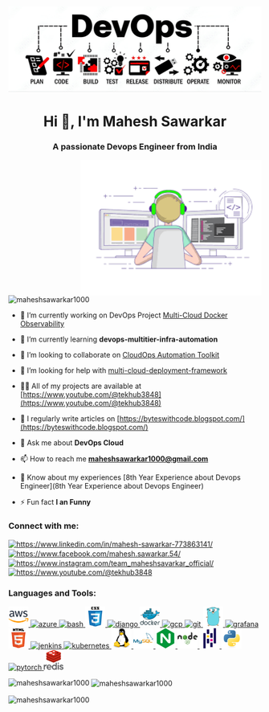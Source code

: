 ![logo](https://github.com/MaheshSawarkar1000/MaheshSawarkar1000/blob/main/WhatsApp%20Image%202025-07-09%20at%2012.17.57_6aa65388%20(1).jpg)
<h1 align="center">Hi 👋, I'm Mahesh Sawarkar</h1>
<h3 align="center">A passionate Devops Engineer from India</h3>

<img align="right" alt="coding" width="360" src="https://github.com/MaheshSawarkar1000/MaheshSawarkar1000/blob/main/developer_image_converted.png?raw=true">


<p align="left"> <img src="https://komarev.com/ghpvc/?username=maheshsawarkar1000&label=Profile%20views&color=0e75b6&style=flat" alt="maheshsawarkar1000" /> </p>

- 🔭 I’m currently working on DevOps Project [Multi-Cloud Docker Observability](https://github.com/maheshsawarkar/multi-cloud-docker-observability)

- 🌱 I’m currently learning **devops-multitier-infra-automation**

- 👯 I’m looking to collaborate on [CloudOps Automation Toolkit](https://github.com/maheshsawarkar/cloudops-automation-toolkit)

- 🤝 I’m looking for help with [multi-cloud-deployment-framework](https://github.com/maheshsawarkar/multi-cloud-deployment-framework)

- 👨‍💻 All of my projects are available at [https://www.youtube.com/@tekhub3848](https://www.youtube.com/@tekhub3848)

- 📝 I regularly write articles on [https://byteswithcode.blogspot.com/](https://byteswithcode.blogspot.com/)

- 💬 Ask me about **DevOps Cloud**

- 📫 How to reach me **maheshsawarkar1000@gmail.com**

- 📄 Know about my experiences [8th Year Experience about Devops Engineer](8th Year Experience about Devops Engineer)

- ⚡ Fun fact **I an Funny**

<h3 align="left">Connect with me:</h3>
<p align="left">
<a href="https://linkedin.com/in/https://www.linkedin.com/in/mahesh-sawarkar-773863141/" target="blank"><img align="center" src="https://raw.githubusercontent.com/rahuldkjain/github-profile-readme-generator/master/src/images/icons/Social/linked-in-alt.svg" alt="https://www.linkedin.com/in/mahesh-sawarkar-773863141/" height="30" width="40" /></a>
<a href="https://fb.com/https://www.facebook.com/mahesh.sawarkar.54/" target="blank"><img align="center" src="https://raw.githubusercontent.com/rahuldkjain/github-profile-readme-generator/master/src/images/icons/Social/facebook.svg" alt="https://www.facebook.com/mahesh.sawarkar.54/" height="30" width="40" /></a>
<a href="https://instagram.com/https://www.instagram.com/team_maheshsavarkar_official/" target="blank"><img align="center" src="https://raw.githubusercontent.com/rahuldkjain/github-profile-readme-generator/master/src/images/icons/Social/instagram.svg" alt="https://www.instagram.com/team_maheshsavarkar_official/" height="30" width="40" /></a>
<a href="https://www.youtube.com/c/https://www.youtube.com/@tekhub3848" target="blank"><img align="center" src="https://raw.githubusercontent.com/rahuldkjain/github-profile-readme-generator/master/src/images/icons/Social/youtube.svg" alt="https://www.youtube.com/@tekhub3848" height="30" width="40" /></a>
</p>

<h3 align="left">Languages and Tools:</h3>
<p align="left"> <a href="https://aws.amazon.com" target="_blank" rel="noreferrer"> <img src="https://raw.githubusercontent.com/devicons/devicon/master/icons/amazonwebservices/amazonwebservices-original-wordmark.svg" alt="aws" width="40" height="40"/> </a> <a href="https://azure.microsoft.com/en-in/" target="_blank" rel="noreferrer"> <img src="https://www.vectorlogo.zone/logos/microsoft_azure/microsoft_azure-icon.svg" alt="azure" width="40" height="40"/> </a> <a href="https://www.gnu.org/software/bash/" target="_blank" rel="noreferrer"> <img src="https://www.vectorlogo.zone/logos/gnu_bash/gnu_bash-icon.svg" alt="bash" width="40" height="40"/> </a> <a href="https://www.w3schools.com/css/" target="_blank" rel="noreferrer"> <img src="https://raw.githubusercontent.com/devicons/devicon/master/icons/css3/css3-original-wordmark.svg" alt="css3" width="40" height="40"/> </a> <a href="https://www.djangoproject.com/" target="_blank" rel="noreferrer"> <img src="https://cdn.worldvectorlogo.com/logos/django.svg" alt="django" width="40" height="40"/> </a> <a href="https://www.docker.com/" target="_blank" rel="noreferrer"> <img src="https://raw.githubusercontent.com/devicons/devicon/master/icons/docker/docker-original-wordmark.svg" alt="docker" width="40" height="40"/> </a> <a href="https://cloud.google.com" target="_blank" rel="noreferrer"> <img src="https://www.vectorlogo.zone/logos/google_cloud/google_cloud-icon.svg" alt="gcp" width="40" height="40"/> </a> <a href="https://git-scm.com/" target="_blank" rel="noreferrer"> <img src="https://www.vectorlogo.zone/logos/git-scm/git-scm-icon.svg" alt="git" width="40" height="40"/> </a> <a href="https://golang.org" target="_blank" rel="noreferrer"> <img src="https://raw.githubusercontent.com/devicons/devicon/master/icons/go/go-original.svg" alt="go" width="40" height="40"/> </a> <a href="https://grafana.com" target="_blank" rel="noreferrer"> <img src="https://www.vectorlogo.zone/logos/grafana/grafana-icon.svg" alt="grafana" width="40" height="40"/> </a> <a href="https://www.w3.org/html/" target="_blank" rel="noreferrer"> <img src="https://raw.githubusercontent.com/devicons/devicon/master/icons/html5/html5-original-wordmark.svg" alt="html5" width="40" height="40"/> </a> <a href="https://www.jenkins.io" target="_blank" rel="noreferrer"> <img src="https://www.vectorlogo.zone/logos/jenkins/jenkins-icon.svg" alt="jenkins" width="40" height="40"/> </a> <a href="https://kubernetes.io" target="_blank" rel="noreferrer"> <img src="https://www.vectorlogo.zone/logos/kubernetes/kubernetes-icon.svg" alt="kubernetes" width="40" height="40"/> </a> <a href="https://www.linux.org/" target="_blank" rel="noreferrer"> <img src="https://raw.githubusercontent.com/devicons/devicon/master/icons/linux/linux-original.svg" alt="linux" width="40" height="40"/> </a> <a href="https://www.mysql.com/" target="_blank" rel="noreferrer"> <img src="https://raw.githubusercontent.com/devicons/devicon/master/icons/mysql/mysql-original-wordmark.svg" alt="mysql" width="40" height="40"/> </a> <a href="https://www.nginx.com" target="_blank" rel="noreferrer"> <img src="https://raw.githubusercontent.com/devicons/devicon/master/icons/nginx/nginx-original.svg" alt="nginx" width="40" height="40"/> </a> <a href="https://nodejs.org" target="_blank" rel="noreferrer"> <img src="https://raw.githubusercontent.com/devicons/devicon/master/icons/nodejs/nodejs-original-wordmark.svg" alt="nodejs" width="40" height="40"/> </a> <a href="https://pandas.pydata.org/" target="_blank" rel="noreferrer"> <img src="https://raw.githubusercontent.com/devicons/devicon/2ae2a900d2f041da66e950e4d48052658d850630/icons/pandas/pandas-original.svg" alt="pandas" width="40" height="40"/> </a> <a href="https://www.python.org" target="_blank" rel="noreferrer"> <img src="https://raw.githubusercontent.com/devicons/devicon/master/icons/python/python-original.svg" alt="python" width="40" height="40"/> </a> <a href="https://pytorch.org/" target="_blank" rel="noreferrer"> <img src="https://www.vectorlogo.zone/logos/pytorch/pytorch-icon.svg" alt="pytorch" width="40" height="40"/> </a> <a href="https://redis.io" target="_blank" rel="noreferrer"> <img src="https://raw.githubusercontent.com/devicons/devicon/master/icons/redis/redis-original-wordmark.svg" alt="redis" width="40" height="40"/> </a> </p>

<p><img align="left" src="https://github-readme-stats.vercel.app/api/top-langs?username=maheshsawarkar1000&show_icons=true&locale=en&layout=compact" alt="maheshsawarkar1000" /></p>

<p>&nbsp;<img align="center" src="https://github-readme-stats.vercel.app/api?username=maheshsawarkar1000&show_icons=true&locale=en" alt="maheshsawarkar1000" /></p>

<p><img align="center" src="https://github-readme-streak-stats.herokuapp.com/?user=maheshsawarkar1000&" alt="maheshsawarkar1000" /></p>

